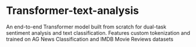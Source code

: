 # Transformer-text-analysis
An end-to-end Transformer model built from scratch for dual-task sentiment analysis and text classification. Features custom tokenization and trained on AG News Classification and IMDB Movie Reviews datasets
